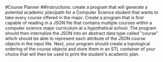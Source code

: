 #Course Planner
##Instructions:
create a program that will generate a potential academic plan/path for a Computer Science student that wants to take every course offered in the major.
Create a program that is first capable of reading in a JSON file that contains multiple courses within a computer science major curriculum at a hypothetical school.
The program should then internalize the JSON into an abstract data type called "course" which should be able to represent each attribute of the JSON course objects in the input file.
Next, your program should create a topological ordering of the course objects and store them in an STL container of your choice that will then be used to print the student's academic plan.
